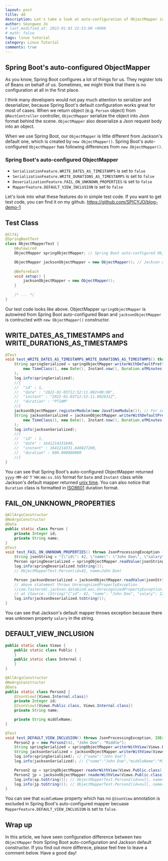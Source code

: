 ```yaml
---
layout: post
title: dd
description: Let's take a look at auto-configuration of ObjectMapper in Spring Boot
author: Seungwoo Jo
# last_modified_at: 2022-01-03 22:53:00 +0900
# math: false
tags: linux tutorial
category: Linux Tutorial
comments: true
---
```


## Spring Boot's auto-configured ObjectMapper

As you know, Spring Boot configures a lot of things for us. They register lots of Beans on behalf of us. Sometimes, we might think that there is no configuration at all in the first place.

I think many developers would not pay much attention to serializer and deserializer, because Spring Boot's default configuration works great for most of cases. When we return object (e.g. `Person` object) from `@RestController` controller, `ObjectMapper` serialize the object into Json format behind the scene. `ObjectMapper` also deserialize a Json request body into an object.

When we use Spring Boot, our `ObjectMapper` is little different from Jackson's default one, which is created by `new ObjectMapper()`. Spring Boot's auto-configured `ObjectMapper` has following differences from `new ObjectMapper()`. 

### Spring Boot's auto-configured ObjectMapper
- `SerializationFeature.WRITE_DATES_AS_TIMESTAMPS` is set to `false`
- `SerializationFeature.WRITE_DURATIONS_AS_TIMESTAMPS` is set to `false`
- `DeserializationFeature.FAIL_ON_UNKNOWN_PROPERTIES` is set to `false`
- `MapperFeature.DEFAULT_VIEW_INCLUSION` is set to `false`


Let's look into what these features do in simple test code. If you want to get test code, you can find it on my github. https://github.com/SPICYJO/blog-demo-1

## Test Class
```java
@Slf4j
@SpringBootTest
class ObjectMapperTest {
    @Autowired
    ObjectMapper springObjectMapper; // Spring Boot auto-configured ObjectMapper

    ObjectMapper jacksonObjectMapper = new ObjectMapper(); // Jackson default ObjectMapper
    
    @BeforeEach
    void setup() {
        jacksonObjectMapper = new ObjectMapper();
    }
    
    /* ... */
}
```

Our test code looks like above. ObjectMapper `springObjectMapper` is autowired from Spring Boot auto-configured Bean and `jacksonObjectMapper` is contructed with `new ObjectMapper()` constructor.

## WRITE_DATES_AS_TIMESTAMPS and WRITE_DURATIONS_AS_TIMESTAMPS

```java
@Test
void test_WRITE_DATES_AS_TIMESTAMPS_WRITE_DURATIONS_AS_TIMESTAMPS() throws JsonProcessingException {
    String springSerialized = springObjectMapper.writerWithDefaultPrettyPrinter().writeValueAsString(
        new TimeClass(1, new Date(), Instant.now(), Duration.ofMinutes(10L))
    );
    log.info(springSerialized);
    //{
    //  "id" : 1,
    //  "date" : "2022-01-03T12:52:11.802+00:00",
    //  "instant" : "2022-01-03T12:52:11.802831Z",
    //  "duration" : "PT10M"
    //}
    jacksonObjectMapper.registerModule(new JavaTimeModule()); // For serialization of Instant, Duration
    String jacksonSerialized = jacksonObjectMapper.writerWithDefaultPrettyPrinter().writeValueAsString(
        new TimeClass(1, new Date(), Instant.now(), Duration.ofMinutes(10L))
    );
    log.info(jacksonSerialized);
    //{
    //  "id" : 1,
    //  "date" : 1641214331840,
    //  "instant" : 1641214331.840827200,
    //  "duration" : 600.000000000
    //}
}
```

You can see that Spring Boot's auto-configured ObjectMapper returned `yyyy-MM-dd'T'HH:mm:ss.SSS` format for `Date` and `Instant` class while Jackson's default mapper returned [unix time](https://en.wikipedia.org/wiki/Unix_time). You can also notice that `Duration` class is formatted in [ISO8601](https://en.wikipedia.org/wiki/ISO_8601) duration format.

## FAIL_ON_UNKNOWN_PROPERTIES

```java
@AllArgsConstructor
@NoArgsConstructor
@Data
public static class Person {
    private Integer id;
    private String name;
}
@Test
void test_FAIL_ON_UNKNOWN_PROPERTIES() throws JsonProcessingException {
    String jsonString = "{\"id\": 42, \"name\": \"John Doe\", \"salary\": 123456}";
    Person springDeserialized = springObjectMapper.readValue(jsonString, Person.class);
    log.info(springDeserialized.toString());
    // ObjectMapperTest.Person(id=42, name=John Doe)

    Person jacksonDeserialized = jacksonObjectMapper.readValue(jsonString, Person.class);
    // above statement throws UnrecognizedPropertyException
    //com.fasterxml.jackson.databind.exc.UnrecognizedPropertyException: Unrecognized field "salary" (class com.example.demo.ObjectMapperTest$Person), not marked as ignorable (2 known properties: "id", "name"])
    // at [Source: (String)"{"id": 42, "name": "John Doe", "salary": 123456}"; line: 1, column: 48] (through reference chain: com.example.demo.ObjectMapperTest$Person["salary"])
    log.info(jacksonDeserialized.toString());
}
```

You can see that Jackson's default mapper throws exception because there was unknown property `salary` in the string. 

## DEFAULT_VIEW_INCLUSION
```java
public static class Views {
    public static class Public {
    }
    public static class Internal {
    }
}

@AllArgsConstructor
@NoArgsConstructor
@Data
public static class Person2 {
    @JsonView({Views.Internal.class})
    private Integer id;
    @JsonView({Views.Public.class, Views.Internal.class})
    private String name;

    private String middleName;
}

@Test
void test_DEFAULT_VIEW_INCLUSION() throws JsonProcessingException, IOException {
    Person2 p = new Person2(42, "John Doe", "Middle");
    String springSerialized = springObjectMapper.writerWithView(Views.Public.class).writeValueAsString(p);
    String jacksonSerialized = jacksonObjectMapper.writerWithView(Views.Public.class).writeValueAsString(p);
    log.info(springSerialized); // {"name":"John Doe"}
    log.info(jacksonSerialized); // {"name":"John Doe","middleName":"Middle"}

    Person2 sp = springObjectMapper.readerWithView(Views.Public.class).readValue("{\"name\":\"John Doe\",\"middleName\":\"Middle\"}", Person2.class);
    Person2 jp = jacksonObjectMapper.readerWithView(Views.Public.class).readValue("{\"name\":\"John Doe\",\"middleName\":\"Middle\"}", Person2.class);
    log.info(sp.toString()); // ObjectMapperTest.Person2(id=null, name=John Doe, middleName=null)
    log.info(jp.toString()); // ObjectMapperTest.Person2(id=null, name=John Doe, middleName=Middle)
}
```

You can see that `middleName` property which has no `@JsonView` annotation is excluded in Spring Boot's auto-configured mapper becuase `MapperFeature.DEFAULT_VIEW_INCLUSION` is set to `false`. 

## Wrap up
In this article, we have seen configuration difference between two `ObjectMapper` from Spring Boot auto-configuration and Jackson default constructor. If you find out more differece, please feel free to leave a comment below. Have a good day!